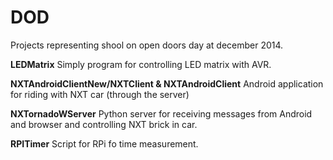 DOD
===

Projects representing shool on open doors day at december 2014.

**LEDMatrix**
Simply program for controlling LED matrix with AVR.

**NXTAndroidClientNew/NXTClient & NXTAndroidClient**
Android application for riding with NXT car (through the server)

**NXTornadoWServer**
Python server for receiving messages from Android and browser and controlling NXT brick in car.

**RPITimer**
Script for RPi fo time measurement.
